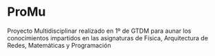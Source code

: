# ProMu
Proyecto Multidisciplinar realizado en 1º de GTDM para aunar los conocimientos impartidos en las asignaturas de Física, Arquitectura de Redes, Matemáticas y Programación

